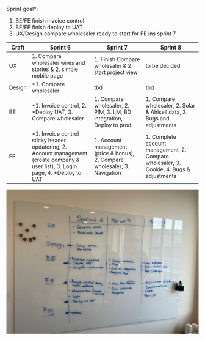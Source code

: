Sprint goal*:
1. BE/FE finish invoice control
2. BE/FE finish deploy to UAT
3. UX/Design compare wholesaler ready to start for FE ins sprint 7



|Craft |Sprint 6  |Sprint 7  |Sprint 8  |
|--|--|--|--|
| UX |1. Compare wholesaler wires and stories & 2. simple mobile page  |1. Finish Compare wholesaler & 2. start project view  | to be decided |
| Design |*1. Compare wholesaler  | tbd  |tbd  |
| BE |*1. Invoice control, 2. *Deploy UAT, 3. Compare wholesaler|1. Compare wholesaler, 2. PIM, 3. LM, BD integration, Deploy to prod   |1. Compare wholesaler, 2. Solar & Ahlsell data, 3. Bugs and adjustments  |
| FE |*1. Invoice control sticky header opdatering, 2. Account management (create company & user list), 3. Login page, 4. *Deploy to UAT  |1. Account management (price & bonus), 2. Compare wholesaler, 3. Navigation  |1. Complete account management, 2. Compare wholesaler, 3. Cookie, 4. Bugs & adjustments  |

![thumbnail_IMG_8400.jpg](/.attachments/thumbnail_IMG_8400-a87e4332-9105-4c19-a0ca-c19edb599086.jpg)

